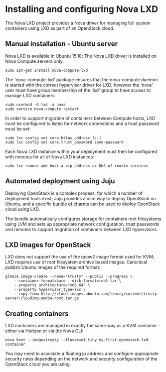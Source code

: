 # Installing and configuring Nova LXD

The Nova LXD project provides a Nova driver for managing full system containers using LXD as part of an OpenStack cloud.

## Manual installation - Ubuntu server

Nova LXD is available in Ubuntu 15.10;  The Nova LXD driver is installed on Nova Compute servers only:

    sudo apt-get install nova-compute-lxd

The 'nova-compute-lxd' package ensures that the nova-compute daemon is started with the correct hypervisor driver for LXD; however the 'nova' user must have group membership of the 'lxd' group to have access to manage LXD containers:

    sudo usermod -G lxd -a nova
    sudo service nova-compute restart

In order to support migration of containers between Compute hosts, LXD must be configured to listen for network connections and a trust password must be set:

    sudo lxc config set core.https_address [::]
    sudo lxc config set core.trust_password some-password

Each Nova LXD instance within your deployment must then be configured with remotes for all of Nova LXD instances:

    sudo lxc remote add host-a <ip address or DNS of remote service>

## Automated deployment using Juju

Deploying OpenStack is a complex process, for which a number of deployment tools exist; Juju provides a nice way to deploy OpenStack on Ubuntu, and a specific [bundle of charms](https://jujucharms.com/u/openstack-charmers-next/openstack-lxd) can be used to deploy OpenStack cloud using LXD.

The bundle automatically configures storage for containers root filesystems using LVM and sets up appropriate network configuration, trust passwords and remotes to support migration of containers between LXD hypervisors.

## LXD images for OpenStack

LXD does not support the use of the qcow2 image format used for KVM; LXD requires use of root filesystem archive based images. Canonical publish Ubuntu images of the required format:

    glance image-create --name="trusty" --public --progress \
        --container-format=bare --disk-format=root-tar \
        --property architecture="x86_64" \
        --property hypervisor_type=lxc \
        --copy-from http://cloud-images.ubuntu.com/trusty/current/trusty-server-cloudimg-amd64-root.tar.gz

## Creating containers

LXD containers are managed in exactly the same way as a KVM container - either via Horizon or via the Nova CLI:

    nova boot --image=trusty --flavor=m1.tiny my-first-openstack-lxd-container

You may need to associate a floating ip address and configure appropriate security rules depending on the network and security configuration of the OpenStack cloud you are using.

